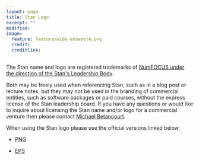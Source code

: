 ```yaml
---
layout: page
title: Stan Logo
excerpt: ""
modified:
image:
  feature: feature/wide_ensemble.png
  credit:
  creditlink:
---
```


The Stan name and logo are registered trademarks of
[NumFOCUS under the direction of the Stan's Leadership Body](/about/numfocus/index.html).

Both may be freely used when referencing Stan, such as in a blog post or lecture
notes, but they may not be used in the branding of commercial entities, such
as software packages or paid courses, without the express license of the Stan
leadership board.  If you have any questions or would like to inquire about
licensing the Stan name and/or logo for a commercial venture then please contact
[Michael Betancourt](mailto:betanalpha@gmail.com).

When using the Stan logo please use the official versions linked below,

* <p><a href="https://github.com/stan-dev/logos/blob/master/logo_tm.png">PNG</a></p>
* <p><a href="https://github.com/stan-dev/logos/blob/master/logo_tm.eps">EPS</a></p>
